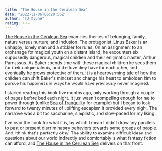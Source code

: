 ```yaml
---
title: "The House in the Cerulean Sea"
date: "2022-11-06T06:20:56Z"
author: "TJ Klune"
rating: ⭐⭐⭐
---
```


<a href="https://www.goodreads.com/book/show/45047384-the-house-in-the-cerulean-sea">The House in the Cerulean Sea</a> examines themes of belonging, family, nature versus nurture, and inclusion. The protagonist, Linus Baker is an unhappy, lonely man and a stickler for rules. On an assignment to an orphanage for magical youth on a distant Island, he encounters six supposedly dangerous, magical children and their enigmatic master, Arthur Parnassus. As Baker spends time with these magical children he sees them for their unique talents, and the love they have for each other, and eventually he grows protective of them. It is a heartwarming tale of how the children can shift Baker's mindset and change his heart to embolden him to pursue his happiness in ways he would have previously never imagined. 

I started reading this book five months ago, only working through a couple of pages before bed each night. It just wasn't compelling enough for me to power through (unlike <a href="https://rhearodrigues.me/Sea-of-Tranquility/">Sea of Tranquility</a> for example) but I began to look forward to twenty minutes of uplifting escapism it provided every night. The narrative was a bit too saccharine, simplistic, and slow-paced for my liking.

I've read the book for what it is, by which I mean I didn't draw any parallels to past or present discriminatory behaviors towards some groups of people. And I think that's perfectly okay. The ability to examine difficult ideas and questions about our world indirectly and comfortably is what fantasy fiction can afford, and <a href="https://www.goodreads.com/book/show/45047384-the-house-in-the-cerulean-sea">The House in the Cerulean Sea</a> delivers on that front.

